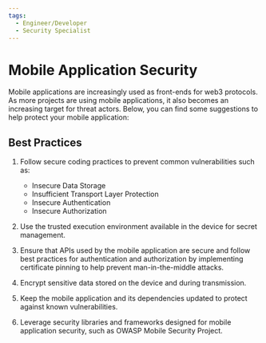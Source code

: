 ```yaml
---
tags:
  - Engineer/Developer
  - Security Specialist
---
```


# Mobile Application Security


Mobile applications are increasingly used as front-ends for web3 protocols. As more projects are using mobile applications, it also becomes an increasing target for threat actors. Below, you can find some suggestions to help protect your mobile application:

## Best Practices

1. Follow secure coding practices to prevent common vulnerabilities such as:
    - Insecure Data Storage
    - Insufficient Transport Layer Protection
    - Insecure Authentication
    - Insecure Authorization

2. Use the trusted execution environment available in the device for secret management.
3. Ensure that APIs used by the mobile application are secure and follow best practices for authentication and authorization by implementing certificate pinning to help prevent man-in-the-middle attacks.
4. Encrypt sensitive data stored on the device and during transmission.
5. Keep the mobile application and its dependencies updated to protect against known vulnerabilities.
6. Leverage security libraries and frameworks designed for mobile application security, such as OWASP Mobile Security Project.